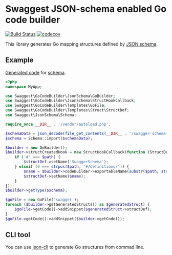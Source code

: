 # Swaggest JSON-schema enabled Go code builder

[![Build Status](https://travis-ci.org/swaggest/go-code-builder.svg?branch=master)](https://travis-ci.org/swaggest/go-code-builder)
[![codecov](https://codecov.io/gh/swaggest/go-code-builder/branch/master/graph/badge.svg)](https://codecov.io/gh/swaggest/go-code-builder)

This library generates Go mapping structures defined by [JSON schema](http://json-schema.org/).

## Example

[Generated code](tests/resources/go/swagger/entities.go) for [schema](tests/resources/swagger-schema.json).

```php
<?php
namespace MyApp;

use Swaggest\GoCodeBuilder\JsonSchema\GoBuilder;
use Swaggest\GoCodeBuilder\JsonSchema\StructHookCallback;
use Swaggest\GoCodeBuilder\Templates\GoFile;
use Swaggest\GoCodeBuilder\Templates\Struct\StructDef;
use Swaggest\JsonSchema\Schema;

require_once __DIR__ . '/vendor/autoload.php';

$schemaData = json_decode(file_get_contents(__DIR__ . '/swagger-schema.json'));
$schema = Schema::import($schemaData);

$builder = new GoBuilder();
$builder->structCreatedHook = new StructHookCallback(function (StructDef $structDef, $path, $schema) use ($builder) {
    if ('#' === $path) {
        $structDef->setName('SwaggerSchema');
    } elseif (0 === strpos($path, '#/definitions/')) {
        $name = $builder->codeBuilder->exportableName(substr($path, strlen('#/definitions/')));
        $structDef->setName($name);
    }
});
$builder->getType($schema);

$goFile = new GoFile('swagger');
foreach ($builder->getGeneratedStructs() as $generatedStruct) {
    $goFile->getCode()->addSnippet($generatedStruct->structDef);
}
$goFile->getCode()->addSnippet($builder->getCode());
```

## CLI tool

You can use [json-cli](https://github.com/swaggest/json-cli#gengo) to generate Go structures from commad line.